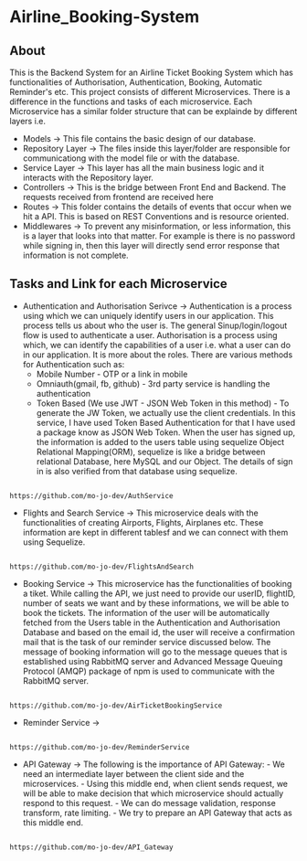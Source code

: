 # Airline_Booking-System

## About
This is the Backend System for an Airline Ticket Booking System which has functionalities of Authorisation, Authentication, Booking, Automatic Reminder's etc. This project consists of different Microservices. There is a difference in the functions and tasks of each microservice. Each Microservice has a similar folder structure that can be explainde by different layers i.e.
- Models -> This file contains the basic design of our database.
- Repository Layer -> The files inside this layer/folder are responsible for communicationg with the model file or with the database.
- Service Layer -> This layer has all the main business logic and it interacts with the Repository layer.
- Controllers -> This is the bridge between Front End and Backend. The requests received from frontend are received here
- Routes -> This folder contains the details of events that occur when we hit a API. This is based on REST Conventions and is resource oriented.
- Middlewares -> To prevent any misinformation, or less information, this is a layer that looks into that  matter. For example is there is no password while signing in, then this layer will directly send error response that information is not complete.

## Tasks and Link for each Microservice
- Authentication and Authorisation Serivce -> Authentication is a process using which we can uniquely identify users in our application. This process tells us about who the user is. The general Sinup/login/logout flow is used to authenticate a user. Authorisation is a process using which, we can identify the capabilities of a user i.e. what a user can do in our application. It is more about the roles. There are various methods for Authentication such as:
    - Mobile Number - OTP or a link in mobile
    - Omniauth(gmail, fb, github) - 3rd party service is handling the authentication
    - Token Based (We use JWT - JSON Web Token in this method) - To generate the JW Token, we actually use the client credentials.
In this service, I have used Token Based Authentication for that I have used a package know as JSON Web Token. When the user has signed up, the information is added to the users table using sequelize Object Relational Mapping(ORM), sequelize is like a bridge between relational Database, here MySQL and our Object. The details of sign in is also verified from that database using sequelize.
```

https://github.com/mo-jo-dev/AuthService

```
- Flights and Search Service -> This microservice deals with the functionalities of creating Airports, Flights, Airplanes etc. These information are kept in different tablesf and we can connect with them using Sequelize.
```

https://github.com/mo-jo-dev/FlightsAndSearch

```

- Booking Service -> This microservice has the functionalities of booking a tiket. While calling the API, we just need to provide our userID, flightID, number of seats we want and by these informations, we will be able to book the tickets. The information of the user will be automatically fetched from the Users table in the Authentication and Authorisation Database and based on the email id, the user will receive a confirmation mail that is the task of our reminder service discussed below. The message of booking information will go to the message queues that is established using RabbitMQ server and Advanced Message Queuing Protocol (AMQP) package of npm is used to communicate with the RabbitMQ server. 
```

https://github.com/mo-jo-dev/AirTicketBookingService

```
- Reminder Service ->
```

https://github.com/mo-jo-dev/ReminderService

```
- API Gateway -> The following is the importance of API Gateway: 
        - We need an intermediate layer between the client side and the microservices.
        - Using this middle end, when client sends request, we will be able to make decision that which microservice should actually respond to this request.
        - We can do message validation, response transform, rate limiting.
        - We try to prepare an API Gateway that acts as this middle end.
```

https://github.com/mo-jo-dev/API_Gateway

```
